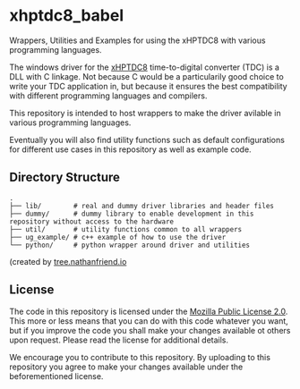 # xhptdc8_babel
Wrappers, Utilities and Examples for using the xHPTDC8 with various programming languages.

The windows driver for the  [xHPTDC8](https://www.cronologic.de/products/tdcs/xhptdc8-pcie)  time-to-digital converter (TDC) is a DLL with C linkage. Not because C would be a particularily good choice to write your TDC application in, but because it ensures the best compatibility with different programming languages and compilers.

This repository is intended to host wrappers to make the driver avilable in various programming languages. 

Eventually you will also find utility functions such as default configurations for different use cases in this repository as well as example code.

## Directory Structure

    .
    ├── lib/        # real and dummy driver libraries and header files
    ├── dummy/      # dummy library to enable development in this repository without access to the hardware
    ├── util/       # utility functions common to all wrappers
    ├── ug_example/ # c++ example of how to use the driver
    └── python/     # python wrapper around driver and utilities
(created by [tree.nathanfriend.io](https://tree.nathanfriend.io/?s=(%27options!(%27fancy!true~fullPa9!false~trailingSlash!true)~C(%27C%27lib23*real.708ies.headF%20files472*78y-enabl5development%20in%209iGrepositorEwi9outAccess-95hardware4B2%20*BitEfunctionGcommon-all6s4ug_example2Dc%2B%2B%20exampl5of%20how-us59e04py9on%2F*py9on6Around0.Bities%27)~vFsion!%271%27)*33%20D-%20to%20.And%200%20drivF2%2F%203%20%204%5Cn5e%206%20wrappF7dummy8%20librar9thA%20aButilCsource!D%23%20Ey%20FerGs%20%01GFEDCBA987654320.-*)

## License

The code in this repository is licensed under the [Mozilla Public License 2.0](LICENSE). This more or less means that you can do with this code whatever you want, but if you improve the code you shall make your changes available ot others upon request. Please read the license for additional details. 

We encourage you to contribute to this repository. By uploading to this repository you agree to make your changes available under the beforementioned license.
